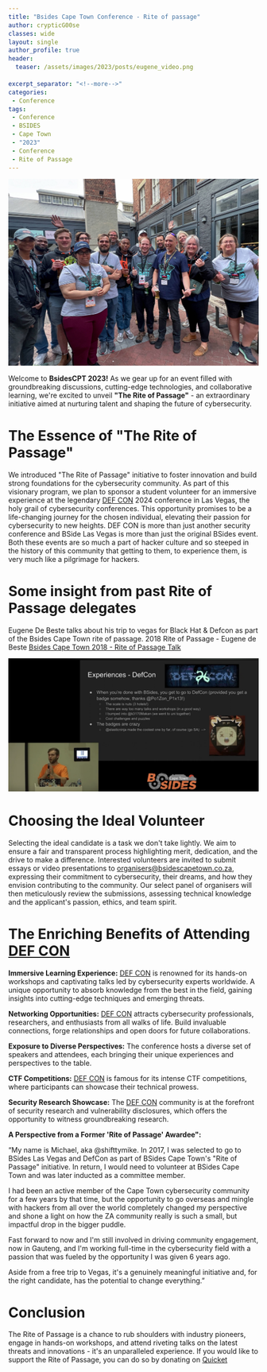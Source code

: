 ```yaml
---
title: "Bsides Cape Town Conference - Rite of passage"
author: crypticG00se
classes: wide
layout: single
author_profile: true
header:
  teaser: /assets/images/2023/posts/eugene_video.png

excerpt_separator: "<!--more-->"
categories:
 - Conference
tags:
 - Conference
 - BSIDES
 - Cape Town
 - "2023"
 - Conference
 - Rite of Passage
---
```


![Volts](/assets/images/2023/posts/conf_photos/all_volts.jpeg)

Welcome to **BsidesCPT 2023!** As we gear up for an event filled with groundbreaking discussions, cutting-edge technologies,
and collaborative learning, we're excited to unveil **"The Rite of Passage"** - an extraordinary initiative aimed at nurturing
talent and shaping the future of cybersecurity.

# The Essence of "The Rite of Passage"

We introduced "The Rite of Passage" initiative to foster innovation and build strong foundations for the cybersecurity community.
As part of this visionary program, we plan to sponsor a student volunteer for an immersive experience at the legendary [DEF CON](https://defcon.org/)
2024 conference in Las Vegas, the holy grail of cybersecurity conferences. This opportunity promises to be a life-changing journey for the chosen individual,
elevating their passion for cybersecurity to new heights.
DEF CON is more than just another security conference and BSide Las Vegas is more than just the original BSides event.
Both these events are so much a part of hacker culture and so steeped in the history of this community that getting to them,
to experience them, is very much like a pilgrimage for hackers.

# Some insight from past Rite of Passage delegates

Eugene De Beste talks about his trip to vegas for Black Hat & Defcon as part of the Bsides Cape Town rite of passage.
2018 Rite of Passage - Eugene de Beste [Bsides Cape Town 2018 - Rite of Passage Talk](https://youtu.be/DbCa_hwp4Sg)

![Eugene Talk](/assets/images/2023/posts/eugene_video.png)
# Choosing the Ideal Volunteer

Selecting the ideal candidate is a task we don't take lightly. We aim to ensure a fair and transparent process highlighting merit,
dedication, and the drive to make a difference. Interested volunteers are invited to submit essays or video presentations to
organisers@bsidescapetown.co.za, expressing their commitment to cybersecurity, their dreams, and how they envision contributing to the community.
Our select panel of organisers will then meticulously review the submissions, assessing technical knowledge and the applicant's passion, ethics, and team spirit.

# The Enriching Benefits of Attending [DEF CON](https://defcon.org/)

**Immersive Learning Experience:** [DEF CON](https://defcon.org/) is renowned for its hands-on workshops and captivating talks led by cybersecurity experts worldwide.
A unique opportunity to absorb knowledge from the best in the field, gaining insights into cutting-edge techniques and emerging threats.

**Networking Opportunities:** [DEF CON](https://defcon.org/) attracts cybersecurity professionals, researchers, and enthusiasts from all walks of life.
Build invaluable connections, forge relationships and open doors for future collaborations.

**Exposure to Diverse Perspectives:** The conference hosts a diverse set of speakers and attendees, each bringing their unique
experiences and perspectives to the table.

**CTF Competitions:** [DEF CON](https://defcon.org/) is famous for its intense CTF competitions, where participants can showcase their technical prowess.

**Security Research Showcase:** The [DEF CON](https://defcon.org/) community is at the forefront of security research and vulnerability disclosures,
which offers the opportunity to witness groundbreaking research.

**A Perspective from a Former 'Rite of Passage' Awardee":**

“My name is Michael, aka @shifttymike. In 2017, I was selected to go to BSides Las Vegas and DefCon as part of BSides Cape Town's "Rite of Passage" initiative.
In return, I would need to volunteer at BSides Cape Town and was later inducted as a committee member.

I had been an active member of the Cape Town cybersecurity community for a few years by that time, but the opportunity to go overseas and
mingle with hackers from all over the world completely changed my perspective and shone a light on how the ZA community really is such a small,
 but impactful drop in the bigger puddle.

Fast forward to now and I'm still involved in driving community engagement, now in Gauteng, and I'm working full-time in the
cybersecurity field with a passion that was fueled by the opportunity I was given 6 years ago.

Aside from a free trip to Vegas, it's a genuinely meaningful initiative and, for the right candidate, has the potential to change everything.”


# Conclusion
The Rite of Passage is a chance to rub shoulders with industry pioneers, engage in hands-on workshops, and attend riveting talks on the
 latest threats and innovations - it's an unparalleled experience. If you would like to support the Rite of Passage, you can do so by donating on [Quicket](https://www.quicket.co.za/events/216929-bsides-cape-town-2nd-december-2023#/)
